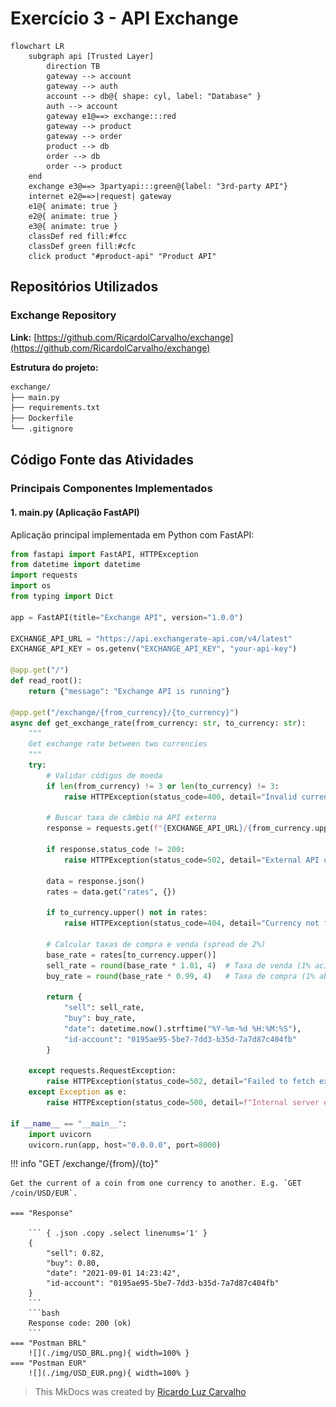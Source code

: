 # Exercício 3 - API Exchange

``` mermaid
flowchart LR
    subgraph api [Trusted Layer]
        direction TB
        gateway --> account
        gateway --> auth
        account --> db@{ shape: cyl, label: "Database" }
        auth --> account
        gateway e1@==> exchange:::red
        gateway --> product
        gateway --> order
        product --> db
        order --> db
        order --> product
    end
    exchange e3@==> 3partyapi:::green@{label: "3rd-party API"}
    internet e2@==>|request| gateway
    e1@{ animate: true }
    e2@{ animate: true }
    e3@{ animate: true }
    classDef red fill:#fcc
    classDef green fill:#cfc
    click product "#product-api" "Product API"
```

## Repositórios Utilizados

### Exchange Repository
**Link:** [https://github.com/RicardolCarvalho/exchange](https://github.com/RicardolCarvalho/exchange)


**Estrutura do projeto:**
```bash
exchange/
├── main.py
├── requirements.txt
├── Dockerfile
└── .gitignore
```
## Código Fonte das Atividades

### Principais Componentes Implementados

#### 1. main.py (Aplicação FastAPI)
Aplicação principal implementada em Python com FastAPI:

```python
from fastapi import FastAPI, HTTPException
from datetime import datetime
import requests
import os
from typing import Dict

app = FastAPI(title="Exchange API", version="1.0.0")

EXCHANGE_API_URL = "https://api.exchangerate-api.com/v4/latest"
EXCHANGE_API_KEY = os.getenv("EXCHANGE_API_KEY", "your-api-key")

@app.get("/")
def read_root():
    return {"message": "Exchange API is running"}

@app.get("/exchange/{from_currency}/{to_currency}")
async def get_exchange_rate(from_currency: str, to_currency: str):
    """
    Get exchange rate between two currencies
    """
    try:
        # Validar códigos de moeda
        if len(from_currency) != 3 or len(to_currency) != 3:
            raise HTTPException(status_code=400, detail="Invalid currency code")
        
        # Buscar taxa de câmbio na API externa
        response = requests.get(f"{EXCHANGE_API_URL}/{from_currency.upper()}")
        
        if response.status_code != 200:
            raise HTTPException(status_code=502, detail="External API unavailable")
        
        data = response.json()
        rates = data.get("rates", {})
        
        if to_currency.upper() not in rates:
            raise HTTPException(status_code=404, detail="Currency not found")
        
        # Calcular taxas de compra e venda (spread de 2%)
        base_rate = rates[to_currency.upper()]
        sell_rate = round(base_rate * 1.01, 4)  # Taxa de venda (1% acima)
        buy_rate = round(base_rate * 0.99, 4)   # Taxa de compra (1% abaixo)
        
        return {
            "sell": sell_rate,
            "buy": buy_rate,
            "date": datetime.now().strftime("%Y-%m-%d %H:%M:%S"),
            "id-account": "0195ae95-5be7-7dd3-b35d-7a7d87c404fb"
        }
        
    except requests.RequestException:
        raise HTTPException(status_code=502, detail="Failed to fetch exchange rates")
    except Exception as e:
        raise HTTPException(status_code=500, detail=f"Internal server error: {str(e)}")

if __name__ == "__main__":
    import uvicorn
    uvicorn.run(app, host="0.0.0.0", port=8000)
```

!!! info "GET /exchange/{from}/{to}"

    Get the current of a coin from one currency to another. E.g. `GET /coin/USD/EUR`.

    === "Response"

        ``` { .json .copy .select linenums='1' }
        {
            "sell": 0.82,
            "buy": 0.80,
            "date": "2021-09-01 14:23:42",
            "id-account": "0195ae95-5be7-7dd3-b35d-7a7d87c404fb"
        }
        ```
        ```bash
        Response code: 200 (ok)
        ```
    === "Postman BRL"
        ![](./img/USD_BRL.png){ width=100% }
    === "Postman EUR"
        ![](./img/USD_EUR.png){ width=100% }

> This MkDocs was created by [Ricardo Luz Carvalho](https://github.com/RicardolCarvalho)